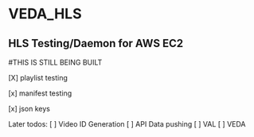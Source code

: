 # VEDA_HLS

## HLS Testing/Daemon for AWS EC2

#THIS IS STILL BEING BUILT

[X] playlist testing

[x] manifest testing

[x] json keys

Later todos:
[ ] Video ID Generation
[ ] API Data pushing
    [ ] VAL
    [ ] VEDA

